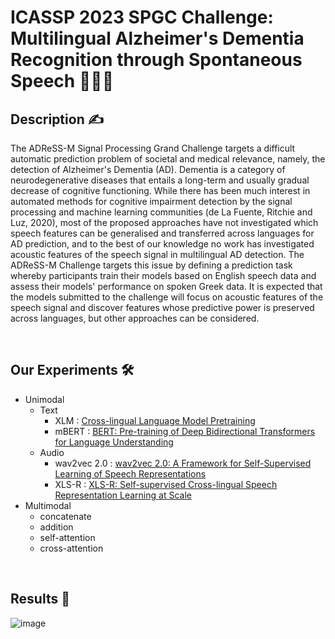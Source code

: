 # ICASSP 2023 SPGC Challenge: Multilingual Alzheimer's Dementia Recognition through Spontaneous Speech 🧑‍👨‍🦳


## Description ✍️

The ADReSS-M Signal Processing Grand Challenge targets a difficult automatic prediction problem of societal and medical relevance, namely, the detection of Alzheimer's Dementia (AD). Dementia is a category of neurodegenerative diseases that entails a long-term and usually gradual decrease of cognitive functioning. While there has been much interest in automated methods for cognitive impairment detection by the signal processing and machine learning communities (de La Fuente, Ritchie and Luz, 2020), most of the proposed approaches have not investigated which speech features can be generalised and transferred across languages for AD prediction, and to the best of our knowledge no work has investigated acoustic features of the speech signal in multilingual AD detection. The ADReSS-M Challenge targets this issue by defining a prediction task whereby participants train their models based on English speech data and assess their models' performance on spoken Greek data. It is expected that the models submitted to the challenge will focus on acoustic features of the speech signal and discover features whose predictive power is preserved across languages, but other approaches can be considered.

<br>

## Our Experiments 🛠

- Unimodal 
  - Text
    - XLM : [Cross-lingual Language Model Pretraining](https://arxiv.org/abs/1901.07291)
    - mBERT : [BERT: Pre-training of Deep Bidirectional Transformers for Language Understanding](https://arxiv.org/abs/1810.04805)
  - Audio 
    - wav2vec 2.0 : [wav2vec 2.0: A Framework for Self-Supervised Learning of Speech Representations](https://arxiv.org/abs/2006.11477)
    - XLS-R : [XLS-R: Self-supervised Cross-lingual Speech Representation Learning at Scale](https://arxiv.org/abs/2111.09296)
- Multimodal 
  - concatenate
  - addition 
  - self-attention
  - cross-attention 


<br>

## Results 🚀

![image](https://user-images.githubusercontent.com/76966915/218398911-c1fba553-701b-448f-9e46-f42ad24ba400.png)

